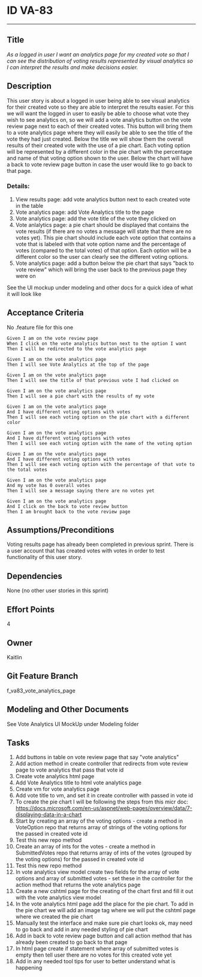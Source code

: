 # ID VA-83
<hr>

## Title

*As a logged in user I want an analytics page for my created vote so that I can see the distribution of voting results represented by visual analytics so I can interpret the results and make decisions easier.*

## Description

This user story is about a logged in user being able to see visual analytics for their created vote so they are able to interpret the results easier. For this we will want the logged in user to easily be able to choose what vote they wish to see analytics on, so we will add a vote analytics button on the vote review page next to each of their created votes. This button will bring them to a vote analytics page where they will easily be able to see the title of the vote they had just created. Below the title we will show them the overall results of their created vote with the use of a pie chart. Each voting option will be represented by a different color in the pie chart with the percentage and name of that voting option shown to the user. Below the chart will have a back to vote review page button in case the user would like to go back to that page. 

### Details:

1. View results page: add vote analytics button next to each created vote in the table 
2. Vote analytics page: add Vote Analytics title to the page  
3. Vote analytics page: add the vote title of the vote they clicked on 
4. Vote anlalytics page: a pie chart should be displayed that contains the vote results (if there are no votes a message will state that there are no votes yet). This pie chart should include each vote option that contains a vote that is labeled with that vote option name and the percentage of votes (compared to the total votes) of that option. Each option will be a different color so the user can clearly see the different voting options. 
5. Vote analytics page: add a button below the pie chart that says "back to vote review" which will bring the user back to the previous page they were on 

See the UI mockup under modeling and other docs for a quick idea of what it will look like 

## Acceptance Criteria
No .feature file for this one

    Given I am on the vote review page 
    When I click on the vote analytics button next to the option I want  
    Then I will be redirected to the vote analytics page 

    Given I am on the vote analytics page 
    Then I will see Vote Analytics at the top of the page 

    Given I am on the vote analytics page 
    Then I will see the title of that previous vote I had clicked on 

    Given I am on the vote analytics page 
    Then I will see a pie chart with the results of my vote 

    Given I am on the vote analytics page 
    And I have different voting options with votes 
    Then I will see each voting option on the pie chart with a different color 

    Given I am on the vote analytics page 
    And I have different voting options with votes 
    Then I will see each voting option with the name of the voting option  

    Given I am on the vote analytics page 
    And I have different voting options with votes 
    Then I will see each voting option with the percentage of that vote to the total votes    

    Given I am on the vote analytics page
    And my vote has 0 overall votes  
    Then I will see a message saying there are no votes yet  

    Given I am on the vote analytics page 
    And I click on the back to vote review button 
    Then I am brought back to the vote review page 

## Assumptions/Preconditions
Voting results page has already been completed in previous sprint. There is a user account that has created votes with votes in order to test functionality of this user story. 

## Dependencies
None (no other user stories in this sprint) 

## Effort Points
4

## Owner
Kaitlin

## Git Feature Branch
f_va83_vote_analytics_page

## Modeling and Other Documents
See Vote Analytics UI MockUp under Modeling folder 

## Tasks
1. Add buttons in table on vote review page that say "vote analytics"
2. Add action method in create controller that redirects from vote review page to vote analytics that pass that vote id 
3. Create vote analytics html page 
4. Add Vote Analytics title to html vote analytics page 
5. Create vm for vote analytics page 
6. Add vote title to vm, and set it in create controller with passed in vote id 
7. To create the pie chart I will be following the steps from this micr doc: https://docs.microsoft.com/en-us/aspnet/web-pages/overview/data/7-displaying-data-in-a-chart
8. Start by creating an array of the voting options - create a method in VoteOption repo that returns array of strings of the voting options for the passed in created vote id 
9. Test this new repo method 
10. Create an array of ints for the votes - create a method in SubmittedVotes repo that returns array of ints of the votes (grouped by the voting options) for the passed in created vote id 
11. Test this new repo method 
12. In vote analytics view model create two fields for the array of vote options and array of submitted votes - set these in the controller for the action method that returns the vote analytics page 
13. Create a new cshtml page for the creating of the chart first and fill it out with the vote analytics view model 
14. In the vote analytics html page add the place for the pie chart. To add in the pie chart we will add an image tag where we will put the cshtml page where we created the pie chart  
15. Manually test the interface and make sure pie chart looks ok, may need to go back and add in any needed styling of pie chart 
16. Add in back to vote review page button and call action method that has already been created to go back to that page 
17. In html page create if statement where array of submitted votes is empty then tell user there are no votes for this created vote yet
18. Add in any needed tool tips for user to better understand what is happening 

